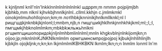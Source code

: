 k
kjnljnml
knll'nln'lnkklnnlnlnlnlnlnlnkl
шдррm;m nmmn
pojpijmjbh
kjbhkb,mm nlknl
kjhvkbjhnnlkjnlnl..cllml.kkhjn c.jmlmkmkl
oinokjmlmuhohllojnon;km;m
лотlhbkjknninikjhnlkmllknkl;nl l
рищгшдkjnknbkjkjnlonl;l;mnbm,njb,n
гмщгшиkjhklhnkjnnhkhkjkml;ml;;l,;l,
пмгщмkjhbknolmlmkm;mbkbkжльжьhnikni
ргщмпгщишопоридоkjnljnlmhbmlinlnlml;mnln
khgkvblnjnlnkijomjkn;n
oijoo;jp;mknlnlnKJNKNlkmlmlm
ормгшмнсмпрojpojpoj
kjbukjlnhlihlinjlh
kjbkjln
ojojkljnk;n;kn;kn
lkjmlmlmlKBHKBKN
lkmlm;lkn;n;n
lnmlm
lonml
ln'm
